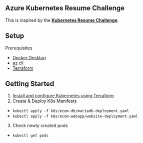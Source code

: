 ## Azure Kubernetes Resume Challenge ##

This is inspired by the [**Kubernetes Resume Challenge**](https://cloudresumechallenge.dev/docs/extensions/kubernetes-challenge/).

## Setup ##
Prerequisites

- [Docker Desktop](https://docs.docker.com/desktop/setup/install/windows-install/)
- [az cli](https://learn.microsoft.com/en-us/cli/azure/install-azure-cli-linux?pivots=apt)
- [Terraform](https://learn.microsoft.com/en-us/azure/developer/terraform/quickstart-configure)

## Getting Started ##
1. [Install and configure Kubernetes using Terraform](https://learn.microsoft.com/en-us/azure/aks/learn/quick-kubernetes-deploy-terraform?pivots=development-environment-azure-cli)
2. Create & Deploy K8s Manifests
- `kubectl apply -f k8s/ecom-db/mariadb-deployment.yaml`
- `kubectl apply -f k8s/ecom-webapp/website-deployment.yaml`
3. Check newly created pods
- `kubectl get pods`